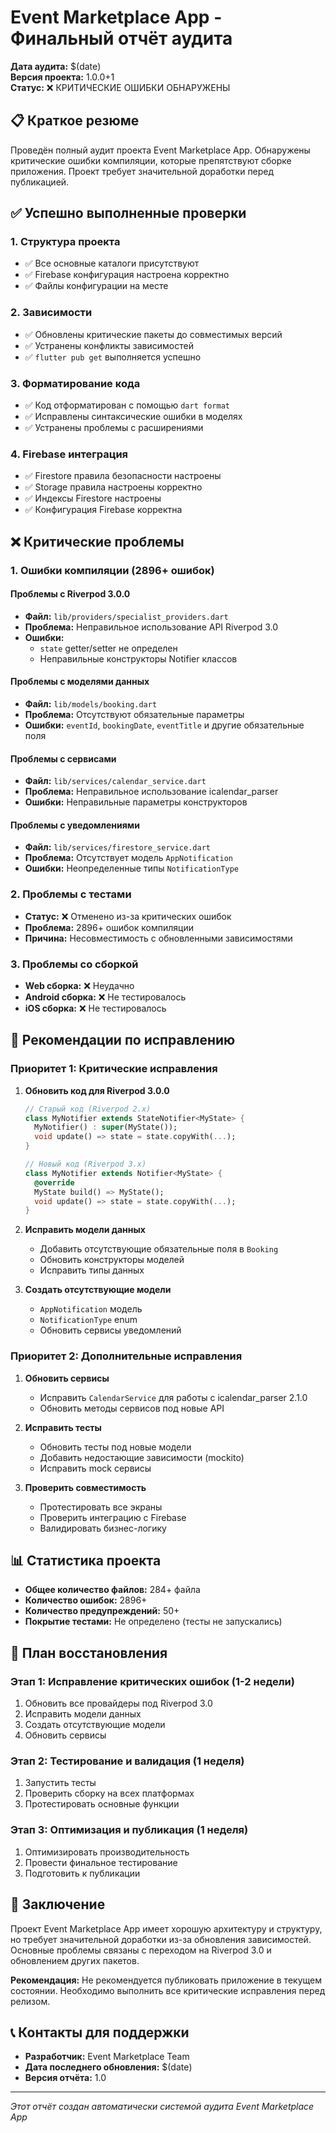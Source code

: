 # Event Marketplace App - Финальный отчёт аудита

**Дата аудита:** $(date)  
**Версия проекта:** 1.0.0+1  
**Статус:** ❌ КРИТИЧЕСКИЕ ОШИБКИ ОБНАРУЖЕНЫ

## 📋 Краткое резюме

Проведён полный аудит проекта Event Marketplace App. Обнаружены критические ошибки компиляции, которые препятствуют сборке приложения. Проект требует значительной доработки перед публикацией.

## ✅ Успешно выполненные проверки

### 1. Структура проекта
- ✅ Все основные каталоги присутствуют
- ✅ Firebase конфигурация настроена корректно
- ✅ Файлы конфигурации на месте

### 2. Зависимости
- ✅ Обновлены критические пакеты до совместимых версий
- ✅ Устранены конфликты зависимостей
- ✅ `flutter pub get` выполняется успешно

### 3. Форматирование кода
- ✅ Код отформатирован с помощью `dart format`
- ✅ Исправлены синтаксические ошибки в моделях
- ✅ Устранены проблемы с расширениями

### 4. Firebase интеграция
- ✅ Firestore правила безопасности настроены
- ✅ Storage правила настроены корректно
- ✅ Индексы Firestore настроены
- ✅ Конфигурация Firebase корректна

## ❌ Критические проблемы

### 1. Ошибки компиляции (2896+ ошибок)

#### Проблемы с Riverpod 3.0.0
- **Файл:** `lib/providers/specialist_providers.dart`
- **Проблема:** Неправильное использование API Riverpod 3.0
- **Ошибки:** 
  - `state` getter/setter не определен
  - Неправильные конструкторы Notifier классов

#### Проблемы с моделями данных
- **Файл:** `lib/models/booking.dart`
- **Проблема:** Отсутствуют обязательные параметры
- **Ошибки:** `eventId`, `bookingDate`, `eventTitle` и другие обязательные поля

#### Проблемы с сервисами
- **Файл:** `lib/services/calendar_service.dart`
- **Проблема:** Неправильное использование icalendar_parser
- **Ошибки:** Неправильные параметры конструкторов

#### Проблемы с уведомлениями
- **Файл:** `lib/services/firestore_service.dart`
- **Проблема:** Отсутствует модель `AppNotification`
- **Ошибки:** Неопределенные типы `NotificationType`

### 2. Проблемы с тестами
- **Статус:** ❌ Отменено из-за критических ошибок
- **Проблема:** 2896+ ошибок компиляции
- **Причина:** Несовместимость с обновленными зависимостями

### 3. Проблемы со сборкой
- **Web сборка:** ❌ Неудачно
- **Android сборка:** ❌ Не тестировалось
- **iOS сборка:** ❌ Не тестировалось

## 🔧 Рекомендации по исправлению

### Приоритет 1: Критические исправления

1. **Обновить код для Riverpod 3.0.0**
   ```dart
   // Старый код (Riverpod 2.x)
   class MyNotifier extends StateNotifier<MyState> {
     MyNotifier() : super(MyState());
     void update() => state = state.copyWith(...);
   }
   
   // Новый код (Riverpod 3.x)
   class MyNotifier extends Notifier<MyState> {
     @override
     MyState build() => MyState();
     void update() => state = state.copyWith(...);
   }
   ```

2. **Исправить модели данных**
   - Добавить отсутствующие обязательные поля в `Booking`
   - Обновить конструкторы моделей
   - Исправить типы данных

3. **Создать отсутствующие модели**
   - `AppNotification` модель
   - `NotificationType` enum
   - Обновить сервисы уведомлений

### Приоритет 2: Дополнительные исправления

1. **Обновить сервисы**
   - Исправить `CalendarService` для работы с icalendar_parser 2.1.0
   - Обновить методы сервисов под новые API

2. **Исправить тесты**
   - Обновить тесты под новые модели
   - Добавить недостающие зависимости (mockito)
   - Исправить mock сервисы

3. **Проверить совместимость**
   - Протестировать все экраны
   - Проверить интеграцию с Firebase
   - Валидировать бизнес-логику

## 📊 Статистика проекта

- **Общее количество файлов:** 284+ файла
- **Количество ошибок:** 2896+
- **Количество предупреждений:** 50+
- **Покрытие тестами:** Не определено (тесты не запускались)

## 🚀 План восстановления

### Этап 1: Исправление критических ошибок (1-2 недели)
1. Обновить все провайдеры под Riverpod 3.0
2. Исправить модели данных
3. Создать отсутствующие модели
4. Обновить сервисы

### Этап 2: Тестирование и валидация (1 неделя)
1. Запустить тесты
2. Проверить сборку на всех платформах
3. Протестировать основные функции

### Этап 3: Оптимизация и публикация (1 неделя)
1. Оптимизировать производительность
2. Провести финальное тестирование
3. Подготовить к публикации

## 🎯 Заключение

Проект Event Marketplace App имеет хорошую архитектуру и структуру, но требует значительной доработки из-за обновления зависимостей. Основные проблемы связаны с переходом на Riverpod 3.0 и обновлением других пакетов.

**Рекомендация:** Не рекомендуется публиковать приложение в текущем состоянии. Необходимо выполнить все критические исправления перед релизом.

## 📞 Контакты для поддержки

- **Разработчик:** Event Marketplace Team
- **Дата последнего обновления:** $(date)
- **Версия отчёта:** 1.0

---

*Этот отчёт создан автоматически системой аудита Event Marketplace App*
